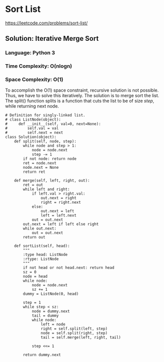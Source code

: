 # Sort List
https://leetcode.com/problems/sort-list/

## Solution: Iterative Merge Sort
### Language: Python 3
### Time Complexity: O(nlogn)
### Space Complexity: O(1)

To accomplish the O(1) space constraint, recursive solution is not possible. Thus, we have to solve this iteratively. The solution is to merge sort the list. The split() function splits is a function that cuts the list to be of size *step*, while returning next node.

```python3
# Definition for singly-linked list.
# class ListNode(object):
#     def __init__(self, val=0, next=None):
#         self.val = val
#         self.next = next
class Solution(object):
    def split(self, node, step):
        while node and step > 1:
            node = node.next
            step -= 1
        if not node: return node
        ret = node.next
        node.next = None
        return ret
    
    def merge(self, left, right, out):
        ret = out
        while left and right:
            if left.val > right.val:
                out.next = right
                right = right.next
            else:
                out.next = left
                left = left.next
            out = out.next
        out.next = left if left else right
        while out.next:
            out = out.next
        return out
    
    def sortList(self, head):
        """
        :type head: ListNode
        :rtype: ListNode
        """
        if not head or not head.next: return head
        sz = 0
        node = head
        while node:
            node = node.next
            sz += 1
        dummy = ListNode(0, head)
        
        step = 1
        while step < sz:
            node = dummy.next
            tail = dummy
            while node:
                left = node
                right = self.split(left, step)
                node = self.split(right, step)
                tail = self.merge(left, right, tail)
            
            step <<= 1
        
        return dummy.next
```

